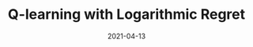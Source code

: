 ---
title: "Q-learning with Logarithmic Regret"
collection: publications
permalink: /publication/2009-10-01-paper-title-number-1
# excerpt: 'This paper is about the number 1. The number 2 is left for future work.'
date: 2021-04-13
authors: '<strong>Kunhe Yang</strong>, Lin Yang, Simon Du'
venue: 'International Conference on Artificial Intelligence and Statistics (AISTATS)'
paperurl: 'https://proceedings.mlr.press/v130/yang21b.html'
# citation: 'Your Name, You. (2009). &quot;Paper Title Number 1.&quot; <i>Journal 1</i>. 1(1).'
---
